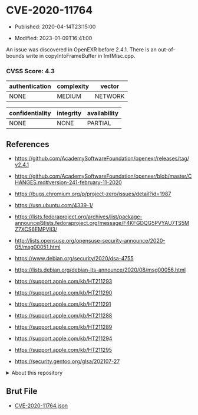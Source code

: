 # CVE-2020-11764

- Published: 2020-04-14T23:15:00

- Modified: 2023-01-09T16:41:00

An issue was discovered in OpenEXR before 2.4.1. There is an out-of-bounds write in copyIntoFrameBuffer in ImfMisc.cpp.

### CVSS Score: **4.3**

| authentication | complexity | vector |
| --- | --- | --- |
| NONE | MEDIUM | NETWORK |

| confidentiality | integrity | availability |
| --- | --- | --- |
| NONE | NONE | PARTIAL |

## References

* https://github.com/AcademySoftwareFoundation/openexr/releases/tag/v2.4.1

* https://github.com/AcademySoftwareFoundation/openexr/blob/master/CHANGES.md#version-241-february-11-2020

* https://bugs.chromium.org/p/project-zero/issues/detail?id=1987

* https://usn.ubuntu.com/4339-1/

* https://lists.fedoraproject.org/archives/list/package-announce@lists.fedoraproject.org/message/F4KFGDQG5PVYAU7TS5MZ7XCS6EMPVII3/

* http://lists.opensuse.org/opensuse-security-announce/2020-05/msg00051.html

* https://www.debian.org/security/2020/dsa-4755

* https://lists.debian.org/debian-lts-announce/2020/08/msg00056.html

* https://support.apple.com/kb/HT211293

* https://support.apple.com/kb/HT211290

* https://support.apple.com/kb/HT211291

* https://support.apple.com/kb/HT211288

* https://support.apple.com/kb/HT211289

* https://support.apple.com/kb/HT211294

* https://support.apple.com/kb/HT211295

* https://security.gentoo.org/glsa/202107-27

<details>
<summary>About this repository</summary> 

  This repository is part of the project [Live Hack CVE](https://github.com/Live-Hack-CVE). Main website can be found [www.live-hack.org](https://www.live-hack.org) 
  
  Made by [Sn0wAlice](https://github.com/Sn0wAlice) for the people that care about security and need to have a feed of the latest CVEs. Hope you enjoy it, don't forget to star the repo and follow me on [Twitter](https://twitter.com/Sn0wAlice) and [Github](https://github.com/Sn0wAlice). And that is my [personnal website](https://www.alice-snow.me/)

  - [Home Page](https://github.com/Live-Hack-CVE)
  - [Framework](https://github.com/Live-Hack-CVE/cve-framework)
  - [CVE database](https://github.com/Live-Hack-CVE/full_database)
  - [Changelog](https://github.com/Live-Hack-CVE/Changelog)
</details>

## Brut File

* [CVE-2020-11764.json](https://raw.githubusercontent.com/Live-Hack-CVE/full_database/main/cves/2020/CVE-2020-11764.json)

